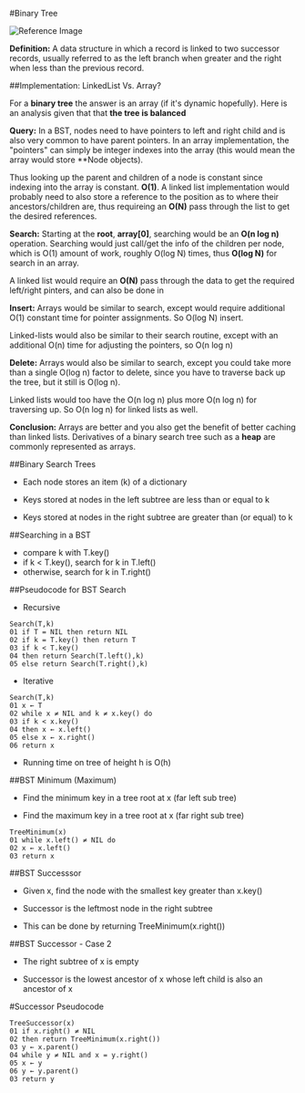#Binary Tree

![Reference Image](https://upload.wikimedia.org/wikipedia/commons/thumb/f/f7/Binary_tree.svg/192px-Binary_tree.svg.png)


**Definition:** A data structure in which a record is linked to two successor records, usually referred to as the left branch
when greater and the right when less than the previous record.

##Implementation: LinkedList Vs. Array?

For a **binary tree** the answer is an array (if it's dynamic hopefully). Here is an analysis given that that **the tree is balanced**

**Query:** In a BST, nodes need to have pointers to left and right child and is also very common to have parent pointers. In an array
implementation, the "pointers" can simply be integer indexes into the array (this would mean the array would store **Node objects).

Thus looking up the parent and children of a node is constant since indexing into the array is constant. **O(1)**. A linked list
implementation would probably need to also store a reference to the position as to where their ancestors/children are, thus
requireing an **O(N)** pass through the list to get the desired references.

**Search:** Starting at the **root**, **array[0]**, searching would be an **O(n log n)** operation. Searching would just call/get the info
of the children per node, which is O(1) amount of work, roughly O(log N) times, thus **O(log N)** for search in an array.

A linked list would require an **O(N)** pass through the data to get the required left/right pinters, and can also be done in

**Insert:** Arrays would be similar to search, except would require additional O(1) constant time for pointer assignments. So O(log N) insert.

Linked-lists would also be similar to their search routine, except with an additional O(n) time for adjusting the pointers, so O(n log n)

**Delete:** Arrays would also be similar to search, except you could take more than a single O(log n) factor to delete, since you have to traverse back up the tree, but it still is O(log n).

Linked lists would too have the O(n log n) plus more O(n log n) for traversing up. So O(n log n) for linked lists as well.

**Conclusion:** Arrays are better and you also get the benefit of better caching than linked lists. Derivatives of a binary search tree
such as a **heap** are commonly represented as arrays.

##Binary Search Trees

- Each node stores an item (k) of a dictionary

- Keys stored at nodes in the left subtree are less than or equal to k

- Keys stored at nodes in the right subtree are greater than (or equal) to k

##Searching in a BST

- compare k with T.key()
- if k < T.key(), search for k in T.left()
- otherwise, search for k in T.right()

##Pseudocode for BST Search

- Recursive
```
Search(T,k)
01 if T = NIL then return NIL
02 if k = T.key() then return T
03 if k < T.key()
04 then return Search(T.left(),k)
05 else return Search(T.right(),k)
```

- Iterative
```
Search(T,k)
01 x ← T
02 while x ≠ NIL and k ≠ x.key() do
03 if k < x.key()
04 then x ← x.left()
05 else x ← x.right()
06 return x
```

- Running time on tree of height h is O(h)

##BST Minimum (Maximum)

- Find the minimum key in a tree root at x (far left sub tree)

- Find the maximum key in a tree root at x (far right sub tree)

```
TreeMinimum(x)
01 while x.left() ≠ NIL do
02 x ← x.left()
03 return x
```

##BST Successsor

- Given x, find the node with the smallest key greater than x.key()

- Successor is the leftmost node in the right subtree

- This can be done by returning TreeMinimum(x.right())

##BST Successor - Case 2

- The right subtree of x is empty

- Successor is the lowest ancestor of x whose left child is also an ancestor of x

#Successor Pseudocode

```
TreeSuccessor(x)
01 if x.right() ≠ NIL
02 then return TreeMinimum(x.right())
03 y ← x.parent()
04 while y ≠ NIL and x = y.right()
05 x ← y
06 y ← y.parent()
03 return y
```
